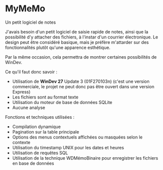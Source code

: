 # MyMeMo
Un petit logiciel de notes

J'avais besoin d'un petit logiciel de saisie rapide de notes, ainsi que la possibilité d'y attacher des fichiers, à l'instar d'un courrier électronique.
Le design peut être considéré basique, mais je préfère m'attarder sur des fonctionnalités plutôt qu'une apparence esthétique.

Par la même occasion, cela permettra de montrer certaines possibilités de WinDev.

Ce qu'il faut donc savoir :
- Utilisation de **WinDev 27** Update 3 (01F270103n) (c'est une version commerciale, le projet ne peut donc pas être ouvert dans une version Express)
- Les fichiers sont au format texte
- Utilisation du moteur de base de données SQLite
- Aucune analyse

Fonctions et techniques utilisées :
- Compilation dynamique
- Pagination sur la table principale
- Options des menus contextuels affichées ou masquées selon le contexte
- Utilisation du timestamp UNIX pour les dates et heures
- Utilisation de requêtes SQL
- Utilisation de la technique WDMémoBinaire pour enregistrer les fichiers en base de données
